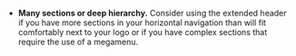 - **Many sections or deep hierarchy.** Consider using the extended header if you have more sections in your horizontal navigation than will fit comfortably next to your logo or if you have complex sections that require the use of a megamenu.
